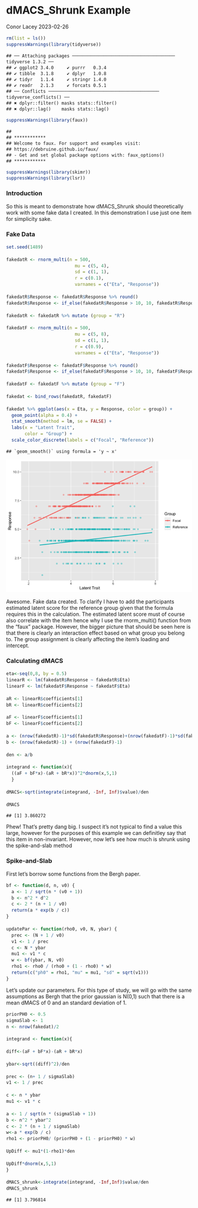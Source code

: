 dMACS_Shrunk Example
================
Conor Lacey
2023-02-26

``` r
rm(list = ls())
suppressWarnings(library(tidyverse))
```

    ## ── Attaching packages ─────────────────────────────────────── tidyverse 1.3.2 ──
    ## ✔ ggplot2 3.4.0     ✔ purrr   0.3.4
    ## ✔ tibble  3.1.8     ✔ dplyr   1.0.8
    ## ✔ tidyr   1.1.4     ✔ stringr 1.4.0
    ## ✔ readr   2.1.3     ✔ forcats 0.5.1
    ## ── Conflicts ────────────────────────────────────────── tidyverse_conflicts() ──
    ## ✖ dplyr::filter() masks stats::filter()
    ## ✖ dplyr::lag()    masks stats::lag()

``` r
suppressWarnings(library(faux))
```

    ## 
    ## ************
    ## Welcome to faux. For support and examples visit:
    ## https://debruine.github.io/faux/
    ## - Get and set global package options with: faux_options()
    ## ************

``` r
suppressWarnings(library(skimr))
suppressWarnings(library(lsr))
```

### Introduction

So this is meant to demonstrate how dMACS_Shrunk should theoretically
work with some fake data I created. In this demonstration I use just one
item for simplicity sake.

### Fake Data

``` r
set.seed(1489)

fakedatR <- rnorm_multi(n = 500, 
                          mu = c(5, 4), 
                          sd = c(1, 1), 
                          r = c(0.1), 
                          varnames = c("Eta", "Response"))

fakedatR$Response <- fakedatR$Response %>% round()
fakedatR$Response <- if_else(fakedatR$Response > 10, 10, fakedatR$Response)

fakedatR <- fakedatR %>% mutate (group = "R")

fakedatF <- rnorm_multi(n = 500, 
                          mu = c(5, 8), 
                          sd = c(1, 1), 
                          r = c(0.9), 
                          varnames = c("Eta", "Response"))

fakedatF$Response <- fakedatF$Response %>% round()
fakedatF$Response <- if_else(fakedatF$Response > 10, 10, fakedatF$Response)

fakedatF <- fakedatF %>% mutate (group = "F")

fakedat <- bind_rows(fakedatR, fakedatF)

fakedat %>% ggplot(aes(x = Eta, y = Response, color = group)) + 
  geom_point(alpha = 0.4) + 
  stat_smooth(method = lm, se = FALSE) +
  labs(x = "Latent Trait",
       color = "Group") + 
  scale_color_discrete(labels = c("Focal", "Reference"))
```

    ## `geom_smooth()` using formula = 'y ~ x'

![](dMACS_Shrunk-Example_files/figure-gfm/fake-data-1.png)<!-- -->

Awesome. Fake data created. To clarify I have to add the participants
estimated latent score for the reference group given that the formula
requires this in the calculation. The estimated latent score must of
course also correlate with the item hence why I use the rnorm_multi()
function from the “faux” package. However, the bigger picture that
should be seen here is that there is clearly an interaction effect based
on what group you belong to. The group assignment is clearly affecting
the item’s loading and intercept.

### Calculating dMACS

``` r
eta<-seq(0,8, by = 0.5)
linearR <- lm(fakedatR$Response ~ fakedatR$Eta)
linearF <- lm(fakedatF$Response ~ fakedatF$Eta)

aR <- linearR$coefficients[1]
bR <- linearR$coefficients[2]

aF <- linearF$coefficients[1]
bF <- linearF$coefficients[2]

a <- (nrow(fakedatR)-1)*sd(fakedatR$Response)+(nrow(fakedatF)-1)*sd(fakedatF$Response)
b <- (nrow(fakedatR)-1) + (nrow(fakedatF)-1) 

den <- a/b

integrand <- function(x){
  ((aF + bF*x)-(aR + bR*x))^2*dnorm(x,5,1)
  }

dMACS<-sqrt(integrate(integrand, -Inf, Inf)$value)/den

dMACS
```

    ## [1] 3.860272

Phew! That’s pretty dang big. I suspect it’s not typical to find a value
this large, however for the purposes of this example we can definitley
say that this item in non-invariant. However, now let’s see how much is
shrunk using the spike-and-slab method

### Spike-and-Slab

First let’s borrow some functions from the Bergh paper.

``` r
bf <- function(d, n, v0) {
  a <- 1 / sqrt(n * (v0 + 1))
  b <- n^2 * d^2
  c <- 2 * (n + 1 / v0)
  return(a * exp(b / c))
}

updatePar <- function(rho0, v0, N, ybar) {
  prec <- (N + 1 / v0)
  v1 <- 1 / prec
  c <- N * ybar
  mu1 <- v1 * c
  w <- bf(ybar, N, v0)
  rho1 <- rho0 / (rho0 + (1 - rho0) * w)
  return(c("ph0" = rho1, "mu" = mu1, "sd" = sqrt(v1)))
}
```

Let’s update our parameters. For this type of study, we will go with the
same assumptions as Bergh that the prior gaussian is N(0,1) such that
there is a mean dMACS of 0 and an standard deviation of 1.

``` r
priorPH0 <- 0.5
sigmaSlab <- 1
n <- nrow(fakedat)/2

integrand <- function(x){
  
diff<-(aF + bF*x)-(aR + bR*x)

ybar<-sqrt((diff)^2)/den

prec <- (n+ 1 / sigmaSlab)
v1 <- 1 / prec

c <- n * ybar
mu1 <- v1 * c

a <- 1 / sqrt(n * (sigmaSlab + 1))
b <- n^2 * ybar^2
c <- 2 * (n + 1 / sigmaSlab)
w<-a * exp(b / c)
rho1 <- priorPH0/ (priorPH0 + (1 - priorPH0) * w)

UpDiff <- mu1*(1-rho1)*den

UpDiff*dnorm(x,5,1)
}

dMACS_shrunk<-integrate(integrand, -Inf,Inf)$value/den
dMACS_shrunk
```

    ## [1] 3.796814
